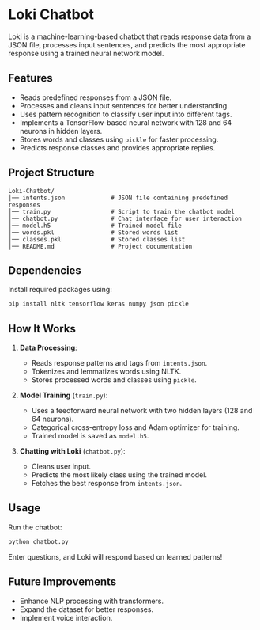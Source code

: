 

# **Loki Chatbot**  

Loki is a machine-learning-based chatbot that reads response data from a JSON file, processes input sentences, and predicts the most appropriate response using a trained neural network model.  

## **Features**  
- Reads predefined responses from a JSON file.  
- Processes and cleans input sentences for better understanding.  
- Uses pattern recognition to classify user input into different tags.  
- Implements a TensorFlow-based neural network with 128 and 64 neurons in hidden layers.  
- Stores words and classes using `pickle` for faster processing.  
- Predicts response classes and provides appropriate replies.  

## **Project Structure**  
```
Loki-Chatbot/
│── intents.json             # JSON file containing predefined responses
│── train.py                 # Script to train the chatbot model
│── chatbot.py               # Chat interface for user interaction
│── model.h5                 # Trained model file
│── words.pkl                # Stored words list
│── classes.pkl              # Stored classes list 
│── README.md                # Project documentation
```  

## **Dependencies**  
Install required packages using:  
```bash
pip install nltk tensorflow keras numpy json pickle
```  

## **How It Works**  
1. **Data Processing**:  
   - Reads response patterns and tags from `intents.json`.  
   - Tokenizes and lemmatizes words using NLTK.  
   - Stores processed words and classes using `pickle`.  

2. **Model Training** (`train.py`):  
   - Uses a feedforward neural network with two hidden layers (128 and 64 neurons).  
   - Categorical cross-entropy loss and Adam optimizer for training.  
   - Trained model is saved as `model.h5`.  

3. **Chatting with Loki** (`chatbot.py`):  
   - Cleans user input.  
   - Predicts the most likely class using the trained model.  
   - Fetches the best response from `intents.json`.  

## **Usage**  
Run the chatbot:  
```bash
python chatbot.py
```  

Enter questions, and Loki will respond based on learned patterns!  

## **Future Improvements**  
- Enhance NLP processing with transformers.  
- Expand the dataset for better responses.  
- Implement voice interaction.  
